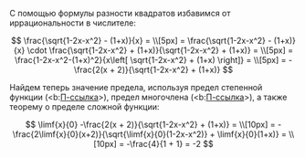 С помощью формулы разности квадратов избавимся от иррациональности в числителе:

$$ \frac{\sqrt{1-2x-x^2} - (1+x)}{x} = \\[5px] = \frac{\sqrt{1-2x-x^2} - (1+x)}{x} \cdot \frac{\sqrt{1-2x-x^2} + (1+x)}{\sqrt{1-2x-x^2} + (1+x)} = \\[5px] = \frac{1-2x-x^2-(1+x)^2}{x\left[ \sqrt{1-2x-x^2} + (1+x) \right]} = \\[5px] = -\frac{2(x + 2)}{\sqrt{1-2x-x^2} + (1+x)} $$

Найдем теперь значение предела, используя предел степенной функции (<b:[П-ссылка](advanced/proto/f-lim/f-power)>), предел многочлена (<b:[П-ссылка](advanced/proto/f-lim/elementary)>), а также теорему о пределе сложной функции:

$$ \limf{x}{0} -\frac{2(x + 2)}{\sqrt{1-2x-x^2} + (1+x)} = \\[10px] = -\frac{2\limf{x}{0}(x+2)}{\sqrt{\limf{x}{0}(1-2x-x^2)} + \limf{x}{0}(1+x)} = \\[10px] = -\frac{4}{1 + 1} = -2 $$